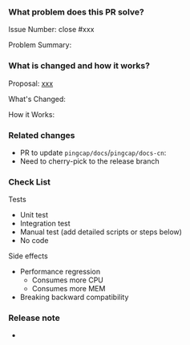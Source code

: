 <!-- Thank you for contributing to TiDB!

PR Title Format:
1. pkg [, pkg2, pkg3]: what's changed
2. *: what's changed

If you want to open the **Challenge Program** pull request, please use the following template:
https://raw.githubusercontent.com/pingcap/.github/master/.github/PULL_REQUEST_TEMPLATE/challenge-program.md

You can use it with query parameters: https://github.com/pingcap/tidb/compare/master...${you branch}?template=challenge-program.md
-->

### What problem does this PR solve?

Issue Number: close #xxx <!-- REMOVE this line if no issue to close -->

Problem Summary:

### What is changed and how it works?

Proposal: [xxx](url) <!-- REMOVE this line if not applicable -->

What's Changed:

How it Works:

### Related changes

- PR to update `pingcap/docs`/`pingcap/docs-cn`:
- Need to cherry-pick to the release branch

### Check List <!--REMOVE the items that are not applicable-->

Tests <!-- At least one of them must be included. -->

- Unit test
- Integration test
- Manual test (add detailed scripts or steps below)
- No code

Side effects

- Performance regression
    - Consumes more CPU
    - Consumes more MEM
- Breaking backward compatibility

### Release note <!-- bugfixes or new feature need a release note -->

- <!-- Please write a release note here to describe the change you made when it is released to the users of TiDB. If your PR doesn't involve any change to TiDB(like test enhancements, RFC proposals...), you can write `No release note`. -->
